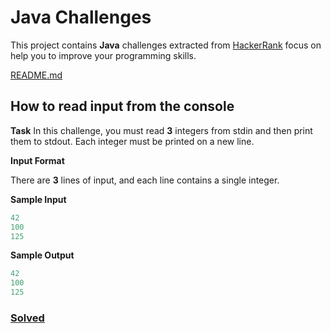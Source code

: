 # Java Challenges

This project contains **Java** challenges extracted from [HackerRank](https://www.hackerrank.com/domains/java) focus on help you to improve your programming skills.

[README.md](../../README.md#how-to-read-input-from-the-console)

## How to read input from the console

**Task**
In this challenge, you must read **3** integers from stdin and then print them to stdout. Each integer must be printed on a new line.

**Input Format**

There are **3** lines of input, and each line contains a single integer.

**Sample Input**
````java
42
100
125
````
**Sample Output**
````java
42
100
125
````

### [Solved](../../src/main/java/com/prottonne/challenges/StdInOut.java)
